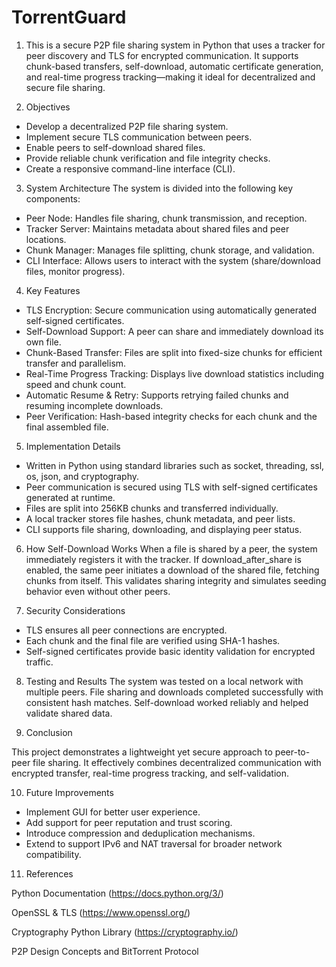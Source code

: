 # TorrentGuard

1. This is a secure P2P file sharing system in Python that uses a tracker for peer discovery and TLS for encrypted communication. It supports chunk-based transfers, self-download, automatic certificate generation, and real-time progress tracking—making it ideal for decentralized and secure file sharing.

2. Objectives

- Develop a decentralized P2P file sharing system.
- Implement secure TLS communication between peers.
- Enable peers to self-download shared files.
- Provide reliable chunk verification and file integrity checks.
- Create a responsive command-line interface (CLI).

3. System Architecture
The system is divided into the following key components:

- Peer Node: Handles file sharing, chunk transmission, and reception.
- Tracker Server: Maintains metadata about shared files and peer locations.
- Chunk Manager: Manages file splitting, chunk storage, and validation.
- CLI Interface: Allows users to interact with the system (share/download files, monitor progress).

4. Key Features

- TLS Encryption: Secure communication using automatically generated self-signed certificates.
- Self-Download Support: A peer can share and immediately download its own file.
- Chunk-Based Transfer: Files are split into fixed-size chunks for efficient transfer and parallelism.
- Real-Time Progress Tracking: Displays live download statistics including speed and chunk count.
- Automatic Resume & Retry: Supports retrying failed chunks and resuming incomplete downloads.
- Peer Verification: Hash-based integrity checks for each chunk and the final assembled file.

5. Implementation Details

- Written in Python using standard libraries such as socket, threading, ssl, os, json, and cryptography.
- Peer communication is secured using TLS with self-signed certificates generated at runtime.
- Files are split into 256KB chunks and transferred individually.
- A local tracker stores file hashes, chunk metadata, and peer lists.
- CLI supports file sharing, downloading, and displaying peer status.

6. How Self-Download Works
When a file is shared by a peer, the system immediately registers it with the tracker. If download_after_share is enabled, the same peer initiates a download of the shared file, fetching chunks from itself. This validates sharing integrity and simulates seeding behavior even without other peers.

7. Security Considerations

- TLS ensures all peer connections are encrypted.
- Each chunk and the final file are verified using SHA-1 hashes.
- Self-signed certificates provide basic identity validation for encrypted traffic.

8. Testing and Results
The system was tested on a local network with multiple peers. File sharing and downloads completed successfully with consistent hash matches. Self-download worked reliably and helped validate shared data.

9. Conclusion

This project demonstrates a lightweight yet secure approach to peer-to-peer file sharing. It effectively combines decentralized communication with encrypted transfer, real-time progress tracking, and self-validation.

10. Future Improvements

- Implement GUI for better user experience.
- Add support for peer reputation and trust scoring.
- Introduce compression and deduplication mechanisms.
- Extend to support IPv6 and NAT traversal for broader network compatibility.

11. References

Python Documentation (https://docs.python.org/3/)

OpenSSL & TLS (https://www.openssl.org/)

Cryptography Python Library (https://cryptography.io/)

P2P Design Concepts and BitTorrent Protocol


